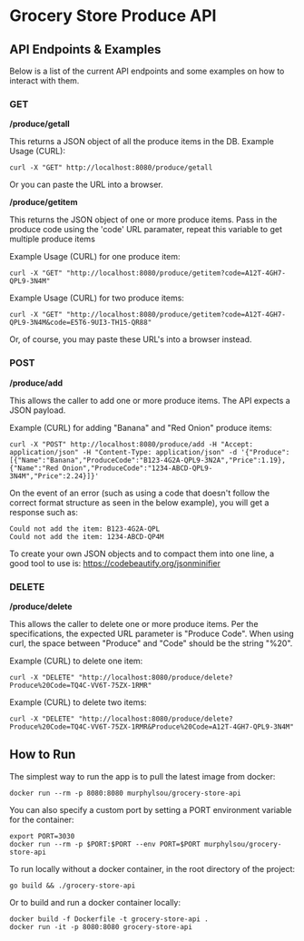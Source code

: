 # Grocery Store Produce API

## API Endpoints & Examples

Below is a list of the current API endpoints and some examples on how to interact with them.

### GET

**/produce/getall**

This returns a JSON object of all the produce items in the DB.
Example Usage (CURL):

```
curl -X "GET" http://localhost:8080/produce/getall
```
Or you can paste the URL into a browser.

**/produce/getitem**

This returns the JSON object of one or more produce items. Pass in the produce code using the 'code' URL paramater, repeat this variable to get multiple produce items

Example Usage (CURL) for one produce item:

```
curl -X "GET" "http://localhost:8080/produce/getitem?code=A12T-4GH7-QPL9-3N4M"
```

Example Usage (CURL) for two produce items:
```
curl -X "GET" "http://localhost:8080/produce/getitem?code=A12T-4GH7-QPL9-3N4M&code=E5T6-9UI3-TH15-QR88"
```
Or, of course, you may paste these URL's into a browser instead.

### POST

**/produce/add**

This allows the caller to add one or more produce items. The API expects a JSON payload.

Example (CURL) for adding "Banana" and "Red Onion" produce items:

```
curl -X "POST" http://localhost:8080/produce/add -H "Accept: application/json" -H "Content-Type: application/json" -d '{"Produce":[{"Name":"Banana","ProduceCode":"B123-4G2A-QPL9-3N2A","Price":1.19},{"Name":"Red Onion","ProduceCode":"1234-ABCD-QPL9-3N4M","Price":2.24}]}'
```

On the event of an error (such as using a code that doesn't follow the correct format structure as seen in the below example), you will get a response such as:

```
Could not add the item: B123-4G2A-QPL
Could not add the item: 1234-ABCD-QP4M
```

To create your own JSON objects and to compact them into one line, a good tool to use is: https://codebeautify.org/jsonminifier

### DELETE

**/produce/delete**

This allows the caller to delete one or more produce items. Per the specifications, the expected URL parameter is "Produce Code". When using curl, the space between "Produce" and "Code" should be the string "%20".

Example (CURL) to delete one item:

```
curl -X "DELETE" "http://localhost:8080/produce/delete?Produce%20Code=TQ4C-VV6T-75ZX-1RMR"
```

Example (CURL) to delete two items:

```
curl -X "DELETE" "http://localhost:8080/produce/delete?Produce%20Code=TQ4C-VV6T-75ZX-1RMR&Produce%20Code=A12T-4GH7-QPL9-3N4M"
```

## How to Run

The simplest way to run the app is to pull the latest image from docker:

```
docker run --rm -p 8080:8080 murphylsou/grocery-store-api
```

You can also specify a custom port by setting a PORT environment variable for the container:

```
export PORT=3030
docker run --rm -p $PORT:$PORT --env PORT=$PORT murphylsou/grocery-store-api
```

To run locally without a docker container, in the root directory of the project:

```
go build && ./grocery-store-api
```

Or to build and run a docker container locally:

```
docker build -f Dockerfile -t grocery-store-api .
docker run -it -p 8080:8080 grocery-store-api
```